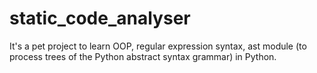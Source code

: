 # static_code_analyser
It's a pet project to learn OOP, regular expression syntax, ast module (to process trees of the Python abstract syntax grammar) in Python.
